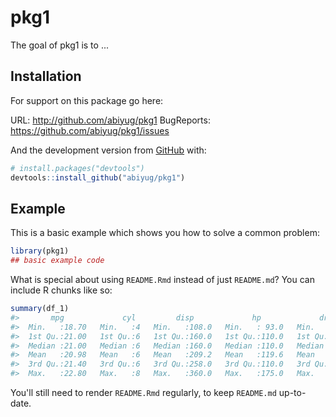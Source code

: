 
<!-- README.md is generated from README.Rmd. Please edit that file -->
pkg1
====

<!-- badges: start -->
<!-- badges: end -->
The goal of pkg1 is to ...

Installation
------------

For support on this package go here:

URL: <http://github.com/abiyug/pkg1> BugReports: <https://github.com/abiyug/pkg1/issues>

And the development version from [GitHub](https://github.com/) with:

``` r
# install.packages("devtools")
devtools::install_github("abiyug/pkg1")
```

Example
-------

This is a basic example which shows you how to solve a common problem:

``` r
library(pkg1)
## basic example code
```

What is special about using `README.Rmd` instead of just `README.md`? You can include R chunks like so:

``` r
summary(df_1)
#>       mpg             cyl         disp             hp             drat      
#>  Min.   :18.70   Min.   :4   Min.   :108.0   Min.   : 93.0   Min.   :3.080  
#>  1st Qu.:21.00   1st Qu.:6   1st Qu.:160.0   1st Qu.:110.0   1st Qu.:3.150  
#>  Median :21.00   Median :6   Median :160.0   Median :110.0   Median :3.850  
#>  Mean   :20.98   Mean   :6   Mean   :209.2   Mean   :119.6   Mean   :3.576  
#>  3rd Qu.:21.40   3rd Qu.:6   3rd Qu.:258.0   3rd Qu.:110.0   3rd Qu.:3.900  
#>  Max.   :22.80   Max.   :8   Max.   :360.0   Max.   :175.0   Max.   :3.900
```

You'll still need to render `README.Rmd` regularly, to keep `README.md` up-to-date.
